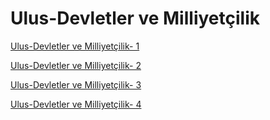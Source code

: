 # Ulus-Devletler ve Milliyetçilik

[Ulus-Devletler ve Milliyetçilik- 1](../../2013/09/piyonun-aidiyeti-1.md)

[Ulus-Devletler ve Milliyetçilik- 2](piyonun-aidiyeti-2.md)

[Ulus-Devletler ve Milliyetçilik- 3](piyonun-aidiyeti-3.md)

[Ulus-Devletler ve Milliyetçilik- 4](piyonun-aidiyeti-4.md)







